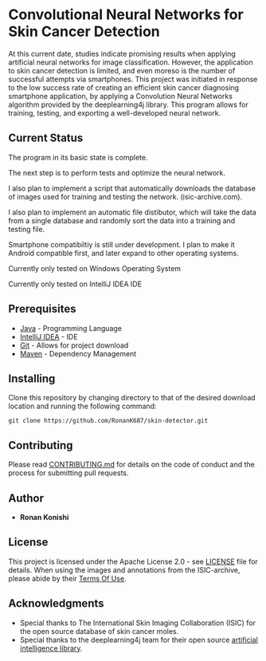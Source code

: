 # Convolutional Neural Networks for Skin Cancer Detection

At this current date, studies indicate promising results when applying artificial neural networks for image classification. However, the application to skin cancer detection is limited, and even moreso is the number of successful attempts via smartphones. This project was initiated in response to the low success rate of creating an efficient skin cancer diagnosing smartphone application, by applying a Convolution Neural Networks algorithm provided by the deeplearning4j library. This program allows for training, testing, and exporting a well-developed neural network.

## Current Status

The program in its basic state is complete.

The next step is to perform tests and optimize the neural network.

I also plan to implement a script that automatically downloads the database of images used for training and testing the network. (isic-archive.com).

I also plan to implement an automatic file distibutor, which will take the data from a single database and randomly sort the data into a training and testing file.

Smartphone compatibiltiy is still under development. I plan to make it Android compatible first, and later expand to other operating systems.

Currently only tested on Windows Operating System

Currently only tested on IntelliJ IDEA IDE

## Prerequisites

* [Java](http://www.oracle.com/technetwork/java/javase/downloads/jdk8-downloads-2133151.html) - Programming Language
* [IntelliJ IDEA](https://www.jetbrains.com/idea/download/#section=windows) - IDE
* [Git](https://git-scm.com/book/en/v2/Getting-Started-Installing-Git) - Allows for project download
* [Maven](https://maven.apache.org/download.cgi) - Dependency Management

## Installing 

Clone this repository by changing directory to that of the desired download location and running the following command: 
```
git clone https://github.com/RonanK687/skin-detector.git
```

## Contributing

Please read [CONTRIBUTING.md]() for details on the code of conduct and the process for submitting pull requests.

## Author

* **Ronan Konishi**

## License

This project is licensed under the Apache License 2.0 - see [LICENSE](LICENSE) file for details. When using the images and annotations from the ISIC-archive, please abide by their [Terms Of Use](https://isic-archive.com/#termsOfUse).

## Acknowledgments

* Special thanks to The International Skin Imaging Collaboration (ISIC) for the open source database of skin cancer moles.
* Special thanks to the deeplearning4j team for their open source [artificial intelligence library](https://github.com/deeplearning4j).
